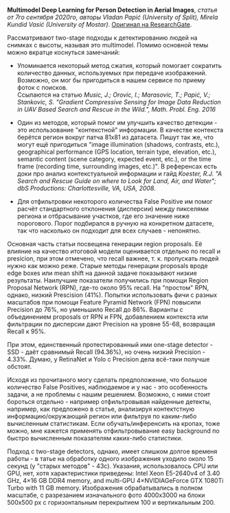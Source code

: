 <b>Multimodel Deep Learning for Person Detection in Aerial Images</b>, <i>статья от 7го сентября 2020го, авторы Vladan Papić (University of Split), Mirela Kundid Vasić
(University of Mostar)</i>. <a href=https://www.researchgate.net/publication/344269970_Multimodel_Deep_Learning_for_Person_Detection_in_Aerial_Images>Оригинал на ResearchGate</a>. 

Рассматривают two-stage подходы к детектированию людей на снимках с высоты, называя это multimodel.
Помимо основной темы можно вкратце коснуться замечаний:

- Упоминается некоторый метод сжатия, который помогает сократить количество данных, используемых при передаче изображений.
Возможно, он мог бы пригодиться в нашем сервисе по приему фоток с поисков. <br/>
Ссылаются на статью <i>Music, J.; Orovic, I.; Marasovic, T.; Papić, V.; Stankovic, S. "Gradient Compressive Sensing for Image Data Reduction in UAV Based Search and Rescue in the Wild.", Math. Probl. Eng. 2016</i>

- Один из методов, который помог им улучшить качество детекции - это использование "контекстной" информации.
В качестве контекста берётся регион вокруг патча 81х81 из датасета.
Пишут так же, что могут ещё пригодиться "image illumination (shadows, contrasts, etc.), geographical performance (GPS location, terrain type, elevation, etc.), semantic content (scene category, expected event, etc.), or the time frame (recording time, surrounding images, etc.)".
В референсах есть доки про анализ контекстуальной информации и гайд <i>Koester, R.J.  "A Search and Rescue Guide on where to Look for Land, Air, and Water"; dbS Productions: Charlottesville, VA, USA, 2008.</i>

- Для отфильтровки некоторого количества False Positive им помог расчёт стандартного отклонения (дисперсии) между пикселями региона и отбрасывание участков, где его значение ниже порогового.
Порог подбирался в ручную на конкретном датасете, так что насколько он подходит для всех случаев - непонятно. 

Основная часть статьи посвещена генерации region proposals.
Её влияние на качество итоговой модели оценивается отдельно по recall и presicion, при этом отмечено, что recall важнее, т. к. пропускать людей нужно как можно реже. 
Старые методы генерации proposals вроде edge boxes или mean shift на данной задаче показывают низкие результаты.
Наилучшие показатели получились при помощи Region Proposal Network (RPN), где-то около 95% recall.
На "простом" RPN, однако, низкий Prescision (41%). 
Попытки использовать фичи с разных масштабов при помощи Feature Pyramid Network (FPN) повысили Precision до 76%, но уменьшило Recall до 86%.
Варианты с объединением proposals от RPN и FPN, добавлением контекста или фильтрации по дисперсии дают Precision на уровне 55-68, возвращая Recall к 95%.

При этом, единственный протестированный ими one-stage detector - SSD - даёт сравнимый Recall (94.36%), но очень низкий Precision - 4.33%.
Думаю, у RetinaNet и Yolo с Precision дела всё-таки получше обстоят. 

Исходя из прочитаного могу сделать предположение, что большое количество False Positives, наблюдаемое и у нас - это особенность задачи, а не проблемы с нашим решением.
Возможно, с ними стоит бороться отдельно - например отфильтровывая найденные детекты, например, как предложено в статье, анализируя контектстную информацию/окружающий регион или фильтруя по каким-либо вычисленным статистикам. 
Если обучать/инференсить на кропах, тоже можно, мне кажется применять отфильтровывание easy background по быстро вычисленным показателям каких-либо статистики. 

Подход с two-stage detectors, однако, имеет слишком долгое временя работы - в татье на обработку одного изображения уходило около 15 секунд (у "старых методов" - 43с).
Указания, использовалось CPU или GPU, нет, хотя характеристики приведены: Intel Xeon E5-2640v4 of 3.40 GHz, 4×16 GB DDR4 memory, and multi-GPU 4×NVIDIAGeForce GTX 1080Ti Turbo with 11 GB memory.
Изображения обрабатывались в полном масштабе, с разрезанием изначального фото 4000х3000 на блоки 500х500 px с горизонтальным перекрытием 100 и вертикальным 200.
